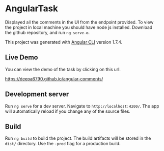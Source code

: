 # AngularTask

Displayed all the comments in the UI from the endpoint provided. To view the project in local machine you should have node js installed. Download the github repository, and run `ng serve-o`.

This project was generated with [Angular CLI](https://github.com/angular/angular-cli) version 1.7.4. 

## Live Demo

You can view the demo of the task by clicking on this url.

https://deepa6790.github.io/angular-comments/

## Development server

Run `ng serve` for a dev server. Navigate to `http://localhost:4200/`. The app will automatically reload if you change any of the source files.

## Build

Run `ng build` to build the project. The build artifacts will be stored in the `dist/` directory. Use the `-prod` flag for a production build.

